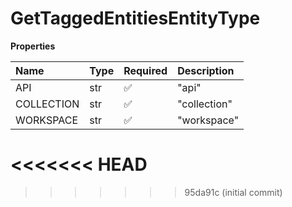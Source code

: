 # GetTaggedEntitiesEntityType

**Properties**

| Name       | Type | Required | Description  |
| :--------- | :--- | :------- | :----------- |
| API        | str  | ✅       | "api"        |
| COLLECTION | str  | ✅       | "collection" |
| WORKSPACE  | str  | ✅       | "workspace"  |
<<<<<<< HEAD
=======

<!-- This file was generated by liblab | https://liblab.com/ -->
>>>>>>> 95da91c (initial commit)
